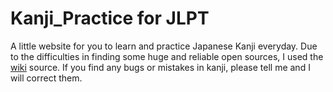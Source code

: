 # Kanji_Practice for JLPT
A little website for you to learn and practice Japanese Kanji everyday. Due to the difficulties in finding some huge and reliable open sources, I used the [wiki](https://en.m.wiktionary.org/wiki/Appendix:JLPT) source. If you find any bugs or mistakes in kanji, please tell me and I will correct them.

